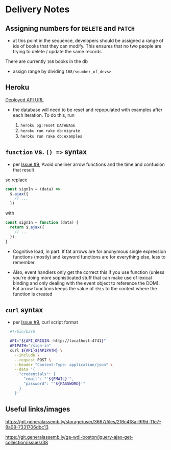 # Delivery Notes

## Assigning numbers for `DELETE` and `PATCH`

- at this point in the sequence, developers should be assigned a range of ids of books that they can modify. This ensures that no two people are trying to delete / update the same records

There are currently `168` books in the db
- assign range by dividing `168/<number_of_devs>`

## Heroku
[Deployed API URL](https://wdi-library-api.herokuapp.com)
- the database will need to be reset and repopulated with examples after each iteration. To do this, run

  1. `heroku pg:reset DATABASE`
  1. `heroku run rake db:migrate`
  1. `heroku run rake db:examples`

## `function` vs. `() =>` syntax
- per [Issue #9](https://git.generalassemb.ly/ga-wdi-boston/jquery-ajax-delete/issues/9), Avoid oneliner arrow functions and the time and confusion that result

 so replace

  ```javascript
  const signIn = (data) =>
    $.ajax({
      // ...
    })
  ```
  with
  ```javascript
  const signIn = function (data) {
    return $.ajax({
      // ...
    })
  }
  ```
  - Cognitive load, in part. If fat arrows are for anonymous single expression functions (mostly) and keyword functions are for everything else, less to remember.

  - Also, event handlers only get the correct this if you use function (unless you're doing more sophisticated stuff that can make use of lexical binding and only dealing with the event object to reference the DOM). Fat arrow functions keeps the value of `this` to the context where the function is created

## `curl` syntax
- per [Issue #9](https://git.generalassemb.ly/ga-wdi-boston/jquery-ajax-delete/issues/9), curl script format
```bash
  #!/bin/bash

  API="${API_ORIGIN:-http://localhost:4741}"
  APIPATH="/sign-in"
  curl ${API}${APIPATH} \
    --include \
    --request POST \
    --header "Content-Type: application/json" \
    --data '{
      "credentials": {
        "email": "'${EMAIL}'",
        "password": "'${PASSWORD}'"
      }
    }'
```

## Useful links/images

https://git.generalassemb.ly/storage/user/3667/files/2f6c4f8a-9f9d-11e7-8a08-7331706dbc13

https://git.generalassemb.ly/ga-wdi-boston/jquery-ajax-get-collection/issues/38

